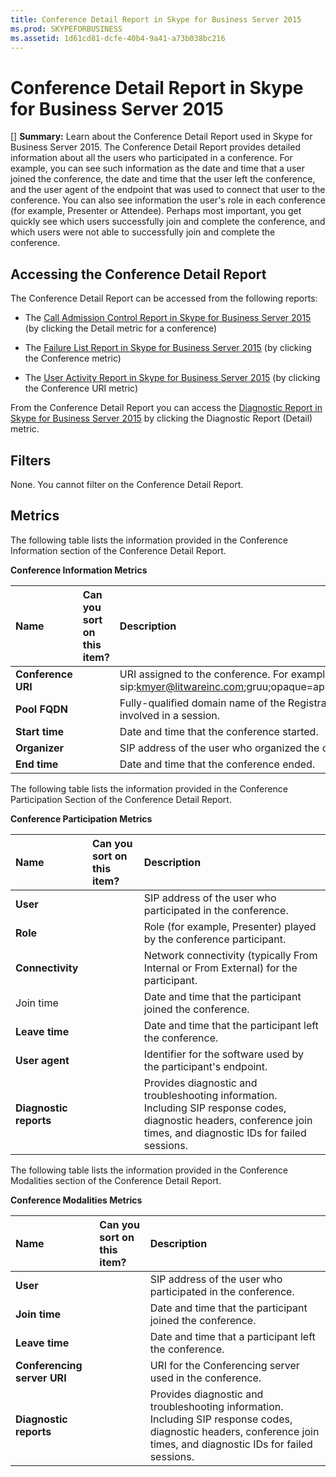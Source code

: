 ```yaml
---
title: Conference Detail Report in Skype for Business Server 2015
ms.prod: SKYPEFORBUSINESS
ms.assetid: 1d61cd81-dcfe-40b4-9a41-a73b038bc216
---
```



# Conference Detail Report in Skype for Business Server 2015
[] **Summary:** Learn about the Conference Detail Report used in Skype for Business Server 2015.
The Conference Detail Report provides detailed information about all the users who participated in a conference. For example, you can see such information as the date and time that a user joined the conference, the date and time that the user left the conference, and the user agent of the endpoint that was used to connect that user to the conference. You can also see information the user's role in each conference (for example, Presenter or Attendee). Perhaps most important, you get quickly see which users successfully join and complete the conference, and which users were not able to successfully join and complete the conference.
  
    
    


## Accessing the Conference Detail Report

The Conference Detail Report can be accessed from the following reports:
  
    
    

- The  [Call Admission Control Report in Skype for Business Server 2015](call-admission-control-report-in-skype-for-business-server-2015.md) (by clicking the Detail metric for a conference)
    
  
- The  [Failure List Report in Skype for Business Server 2015](failure-list-report-in-skype-for-business-server-2015.md) (by clicking the Conference metric)
    
  
- The  [User Activity Report in Skype for Business Server 2015](user-activity-report-in-skype-for-business-server-2015.md) (by clicking the Conference URI metric)
    
  
From the Conference Detail Report you can access the  [Diagnostic Report in Skype for Business Server 2015](diagnostic-report-in-skype-for-business-server-2015.md) by clicking the Diagnostic Report (Detail) metric.
  
    
    

## Filters

None. You cannot filter on the Conference Detail Report.
  
    
    

## Metrics

The following table lists the information provided in the Conference Information section of the Conference Detail Report.
  
    
    

**Conference Information Metrics**


|**Name**|**Can you sort on this item?**|**Description**|
|:-----|:-----|:-----|
|**Conference URI** <br/> ||URI assigned to the conference. For example:  <br/> sip:kmyer@litwareinc.com;gruu;opaque=app:conf:focus:id:drg2y8v4  <br/> |
|**Pool FQDN** <br/> ||Fully-qualified domain name of the Registrar pool or Edge Server involved in a session.  <br/> |
|**Start time** <br/> ||Date and time that the conference started.  <br/> |
|**Organizer** <br/> ||SIP address of the user who organized the conference.  <br/> |
|**End time** <br/> ||Date and time that the conference ended.  <br/> |
   
The following table lists the information provided in the Conference Participation Section of the Conference Detail Report.
  
    
    

**Conference Participation Metrics**


|**Name**|**Can you sort on this item?**|**Description**|
|:-----|:-----|:-----|
|**User** <br/> ||SIP address of the user who participated in the conference.  <br/> |
|**Role** <br/> ||Role (for example, Presenter) played by the conference participant.  <br/> |
|**Connectivity** <br/> ||Network connectivity (typically From Internal or From External) for the participant.  <br/> |
|Join time  <br/> ||Date and time that the participant joined the conference.  <br/> |
|**Leave time** <br/> ||Date and time that the participant left the conference.  <br/> |
|**User agent** <br/> ||Identifier for the software used by the participant's endpoint.  <br/> |
|**Diagnostic reports** <br/> ||Provides diagnostic and troubleshooting information. Including SIP response codes, diagnostic headers, conference join times, and diagnostic IDs for failed sessions.  <br/> |
   
The following table lists the information provided in the Conference Modalities section of the Conference Detail Report.
  
    
    

**Conference Modalities Metrics**


|**Name**|**Can you sort on this item?**|**Description**|
|:-----|:-----|:-----|
|**User** <br/> ||SIP address of the user who participated in the conference.  <br/> |
|**Join time** <br/> ||Date and time that the participant joined the conference.  <br/> |
|**Leave time** <br/> ||Date and time that a participant left the conference.  <br/> |
|**Conferencing server URI** <br/> ||URI for the Conferencing server used in the conference.  <br/> |
|**Diagnostic reports** <br/> ||Provides diagnostic and troubleshooting information. Including SIP response codes, diagnostic headers, conference join times, and diagnostic IDs for failed sessions.  <br/> |
   

